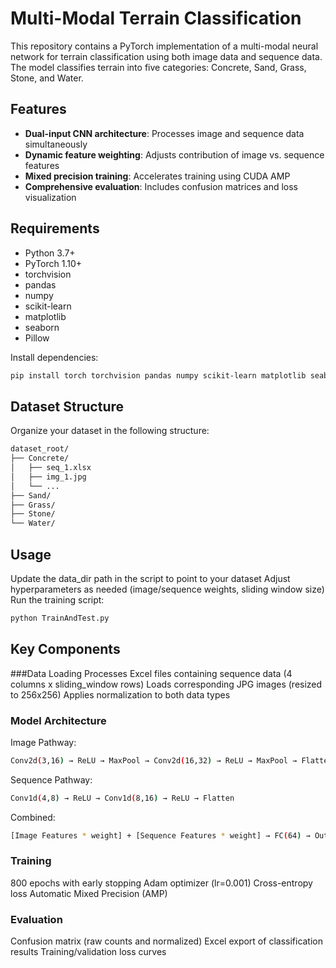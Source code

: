 # Multi-Modal Terrain Classification

This repository contains a PyTorch implementation of a multi-modal neural network for terrain classification using both image data and sequence data. The model classifies terrain into five categories: Concrete, Sand, Grass, Stone, and Water.

## Features
- **Dual-input CNN architecture**: Processes image and sequence data simultaneously
- **Dynamic feature weighting**: Adjusts contribution of image vs. sequence features
- **Mixed precision training**: Accelerates training using CUDA AMP
- **Comprehensive evaluation**: Includes confusion matrices and loss visualization

## Requirements
- Python 3.7+
- PyTorch 1.10+
- torchvision
- pandas
- numpy
- scikit-learn
- matplotlib
- seaborn
- Pillow

Install dependencies:
```bash
pip install torch torchvision pandas numpy scikit-learn matplotlib seaborn pillow
```

## Dataset Structure
Organize your dataset in the following structure:

```bash
dataset_root/
├── Concrete/
│   ├── seq_1.xlsx
│   ├── img_1.jpg
│   └── ...
├── Sand/
├── Grass/
├── Stone/
└── Water/
```

## Usage
Update the data_dir path in the script to point to your dataset
Adjust hyperparameters as needed (image/sequence weights, sliding window size)
Run the training script:
```bash
python TrainAndTest.py
```

## Key Components
###Data Loading
Processes Excel files containing sequence data (4 columns x sliding_window rows)
Loads corresponding JPG images (resized to 256x256)
Applies normalization to both data types

### Model Architecture
Image Pathway:
```bash
Conv2d(3,16) → ReLU → MaxPool → Conv2d(16,32) → ReLU → MaxPool → Flatten
```

Sequence Pathway:
```bash
Conv1d(4,8) → ReLU → Conv1d(8,16) → ReLU → Flatten
```
Combined:
```bash
[Image Features * weight] + [Sequence Features * weight] → FC(64) → Output(5)
```
### Training
800 epochs with early stopping
Adam optimizer (lr=0.001)
Cross-entropy loss
Automatic Mixed Precision (AMP)

### Evaluation
Confusion matrix (raw counts and normalized)
Excel export of classification results
Training/validation loss curves
